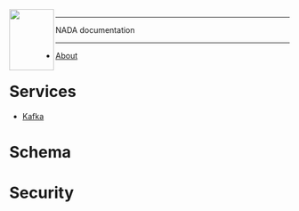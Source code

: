 <img align="left" width="80" height="110" src="https://raw.githubusercontent.com/nais/doc/master/content/_media/nais_logo_gray.png">

---

NADA documentation

---

* [About](/content/about/README.md)

# Services

* [Kafka](/content/kafka/README.md)

# Schema

# Security


